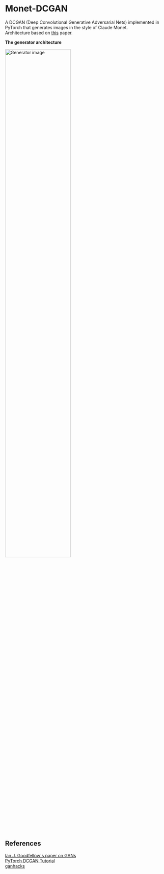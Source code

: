 # Monet-DCGAN
A DCGAN (Deep Convolutional Generative Adversarial Nets) implemented in PyTorch that generates images in the style of Claude Monet.  
Architecture based on [this](https://proceedings.neurips.cc/paper_files/paper/2014/file/5ca3e9b122f61f8f06494c97b1afccf3-Paper.pdf) paper.   
  
**The generator architecture**  

<img src="https://pytorch.org/tutorials/_images/dcgan_generator.png"  width="65%" height="65%" alt="Generator image">

## References
[Ian J. Goodfellow's paper on GANs](https://proceedings.neurips.cc/paper_files/paper/2014/file/5ca3e9b122f61f8f06494c97b1afccf3-Paper.pdf)  
[PyTorch DCGAN Tutorial](https://pytorch.org/tutorials/beginner/dcgan_faces_tutorial.html)  
[ganhacks](https://github.com/soumith/ganhacks)

